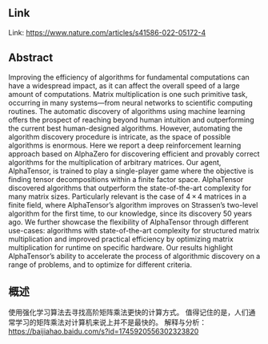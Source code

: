 ## Link
Link: https://www.nature.com/articles/s41586-022-05172-4

## Abstract
Improving the efficiency of algorithms for fundamental computations can have a widespread impact, as it can affect the overall speed of a large amount of computations. Matrix multiplication is one such primitive task, occurring in many systems—from neural networks to scientific computing routines. The automatic discovery of algorithms using machine learning offers the prospect of reaching beyond human intuition and outperforming the current best human-designed algorithms. However, automating the algorithm discovery procedure is intricate, as the space of possible algorithms is enormous. Here we report a deep reinforcement learning approach based on AlphaZero[](https://www.nature.com/articles/s41586-022-05172-4#ref-CR1%20%22Silver,%20D.%20et%20al.%20A%20general%20reinforcement%20learning%20algorithm%20that%20masters%20chess,%20shogi,%20and%20Go%20through%20self-play.%20Science%20362,%201140%E2%80%931144%20(2018).") for discovering efficient and provably correct algorithms for the multiplication of arbitrary matrices. Our agent, AlphaTensor, is trained to play a single-player game where the objective is finding tensor decompositions within a finite factor space. AlphaTensor discovered algorithms that outperform the state-of-the-art complexity for many matrix sizes. Particularly relevant is the case of 4 × 4 matrices in a finite field, where AlphaTensor’s algorithm improves on Strassen’s two-level algorithm for the first time, to our knowledge, since its discovery 50 years ago[](https://www.nature.com/articles/s41586-022-05172-4#ref-CR2%20%22Strassen,%20V.%20Gaussian%20elimination%20is%20not%20optimal.%20Numer.%20Math.%2013,%20354%E2%80%93356%20(1969)."). We further showcase the flexibility of AlphaTensor through different use-cases: algorithms with state-of-the-art complexity for structured matrix multiplication and improved practical efficiency by optimizing matrix multiplication for runtime on specific hardware. Our results highlight AlphaTensor’s ability to accelerate the process of algorithmic discovery on a range of problems, and to optimize for different criteria.

## 概述
使用强化学习算法去寻找高阶矩阵乘法更快的计算方式。
值得记住的是，人们通常学习的矩阵乘法对计算机来说上并不是最快的。
解释与分析：
https://baijiahao.baidu.com/s?id=1745920556302323820
